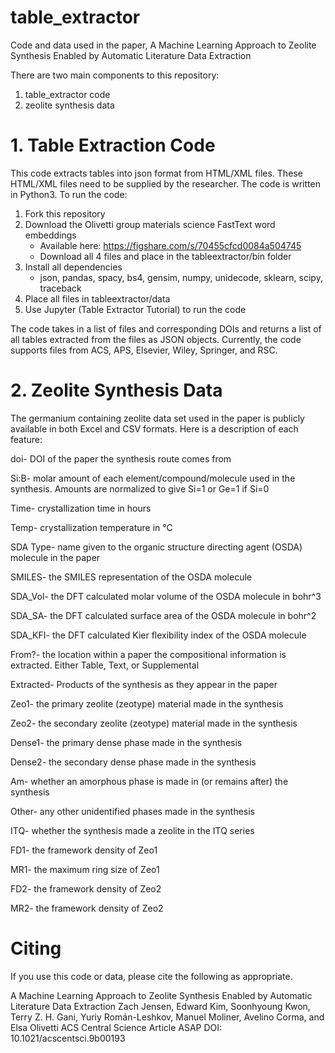 # table_extractor
Code and data used in the paper, A Machine Learning Approach to Zeolite Synthesis Enabled by Automatic Literature Data Extraction

There are two main components to this repository:
1. table_extractor code
2. zeolite synthesis data

# 1. Table Extraction Code
This code extracts tables into json format from HTML/XML files. These HTML/XML files need to be supplied by the researcher. The code is written in Python3. To run the code:
1. Fork this repository
2. Download the Olivetti group materials science FastText word embeddings
    - Available here: https://figshare.com/s/70455cfcd0084a504745
    - Download all 4 files and place in the tableextractor/bin folder
3. Install all dependencies
    - json, pandas, spacy, bs4, gensim, numpy, unidecode, sklearn, scipy, traceback
4. Place all files in tableextractor/data 
5. Use Jupyter (Table Extractor Tutorial) to run the code

The code takes in a list of files and corresponding DOIs and returns a list of all tables extracted from the files as JSON objects. Currently, the code supports files from ACS, APS, Elsevier, Wiley, Springer, and RSC. 

# 2. Zeolite Synthesis Data
The germanium containing zeolite data set used in the paper is publicly available in both Excel and CSV formats. Here is a description of each feature:

doi- DOI of the paper the synthesis route comes from

Si:B- molar amount of each element/compound/molecule used in the synthesis. Amounts are normalized to give Si=1 or Ge=1 if Si=0

Time- crystallization time in hours

Temp- crystallization temperature in °C

SDA Type- name given to the organic structure directing agent (OSDA) molecule in the paper

SMILES- the SMILES representation of the OSDA molecule

SDA_Vol- the DFT calculated molar volume of the OSDA molecule in bohr^3

SDA_SA- the DFT calculated surface area of the OSDA molecule in bohr^2

SDA_KFI- the DFT calculated Kier flexibility index of the OSDA molecule

From?- the location within a paper the compositional information is extracted. Either Table, Text, or Supplemental

Extracted- Products of the synthesis as they appear in the paper

Zeo1- the primary zeolite (zeotype) material made in the synthesis

Zeo2- the secondary zeolite (zeotype) material made in the synthesis

Dense1- the primary dense phase made in the synthesis

Dense2- the secondary dense phase made in the synthesis

Am- whether an amorphous phase is made in (or remains after) the synthesis

Other- any other unidentified phases made in the synthesis

ITQ- whether the synthesis made a zeolite in the ITQ series

FD1- the framework density of Zeo1

MR1- the maximum ring size of Zeo1

FD2- the framework density of Zeo2

MR2- the framework density of Zeo2

# Citing
If you use this code or data, please cite the following as appropriate. 

A Machine Learning Approach to Zeolite Synthesis Enabled by Automatic Literature Data Extraction
Zach Jensen, Edward Kim, Soonhyoung Kwon, Terry Z. H. Gani, Yuriy Román-Leshkov, Manuel Moliner, Avelino Corma, and Elsa Olivetti
ACS Central Science Article ASAP
DOI: 10.1021/acscentsci.9b00193
